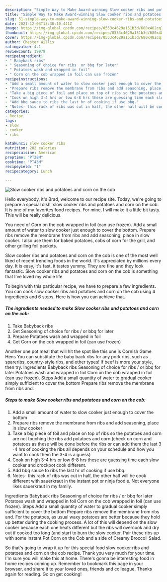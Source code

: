 ```yaml
---
description: "Simple Way to Make Award-winning Slow cooker ribs and potatoes and corn on the cob"
title: "Simple Way to Make Award-winning Slow cooker ribs and potatoes and corn on the cob"
slug: 51-simple-way-to-make-award-winning-slow-cooker-ribs-and-potatoes-and-corn-on-the-cob
date: 2021-12-03T13:30:10.441Z
image: https://img-global.cpcdn.com/recipes/0553c4629a151b3d/680x482cq70/slow-cooker-ribs-and-potatoes-and-corn-on-the-cob-recipe-main-photo.jpg
thumbnail: https://img-global.cpcdn.com/recipes/0553c4629a151b3d/680x482cq70/slow-cooker-ribs-and-potatoes-and-corn-on-the-cob-recipe-main-photo.jpg
cover: https://img-global.cpcdn.com/recipes/0553c4629a151b3d/680x482cq70/slow-cooker-ribs-and-potatoes-and-corn-on-the-cob-recipe-main-photo.jpg
author: Chester Willis
ratingvalue: 4.1
reviewcount: 19979
recipeingredient:
- " Babyback ribs"
- " Seasoning of choice for ribs  or bbq for later"
- " Potatoes wash and wrapped in foil"
- " Corn on the cob wrapped in foil can use frozen"
recipeinstructions:
- "Add a small amount of water to slow cooker just enough to cover the bottom"
- "Prepare ribs remove the membrane from ribs and add seasoning, place in slow cooker"
- "Take a big piece of foil and place on top of ribs so the potatoes and corn are not touching the ribs add potatoes and corn (check on corn and potatoes as these will be done before the ribs or can add them the last 3 -4 hrs of cooking the ribs all depends on your schedule and how you want to cook them the 3-4 is a guess)"
- "Cook on high 3-4 hrs or low 6-8 hrs these are guessing time each slow cooker and crockpot cook different."
- "Add bbq sauce to ribs the last hr of cooking if use bbq."
- "Notes- this rack of ribs was cut in half, the other half will be cook different with sauerkraut in the instant pot or ninja foodie. Not everyone likes sauerkraut in my family."
categories:
- Recipe
tags:
- slow
- cooker
- ribs

katakunci: slow cooker ribs 
nutrition: 282 calories
recipecuisine: American
preptime: "PT28M"
cooktime: "PT43M"
recipeyield: "1"
recipecategory: Lunch

---
```



![Slow cooker ribs and potatoes and corn on the cob](https://img-global.cpcdn.com/recipes/0553c4629a151b3d/680x482cq70/slow-cooker-ribs-and-potatoes-and-corn-on-the-cob-recipe-main-photo.jpg)

Hello everybody, it's Brad, welcome to our recipe site. Today, we're going to prepare a special dish, slow cooker ribs and potatoes and corn on the cob. It is one of my favorites food recipes. For mine, I will make it a little bit tasty. This will be really delicious.

You need of Corn on the cob wrapped in foil (can use frozen). Add a small amount of water to slow cooker just enough to cover the bottom. Prepare ribs remove the membrane from ribs and add seasoning, place in slow cooker. I also use them for baked potatoes, cobs of corn for the grill, and other grilling foil packets.

Slow cooker ribs and potatoes and corn on the cob is one of the most well liked of recent trending foods in the world. It's appreciated by millions every day. It is easy, it's fast, it tastes yummy. They are fine and they look fantastic. Slow cooker ribs and potatoes and corn on the cob is something that I've loved my whole life.


To begin with this particular recipe, we have to prepare a few ingredients. You can cook slow cooker ribs and potatoes and corn on the cob using 4 ingredients and 6 steps. Here is how you can achieve that.

<!--inarticleads1-->

##### The ingredients needed to make Slow cooker ribs and potatoes and corn on the cob:

1. Take  Babyback ribs
1. Get  Seasoning of choice for ribs / or bbq for later
1. Prepare  Potatoes wash and wrapped in foil
1. Get  Corn on the cob wrapped in foil (can use frozen)


Another one pot meal that will hit the spot like this one is Cornish Game Hens You can substitute the baby back ribs for any pork ribs, such as spareribs, country-style ribs, and other types! If beef is more your style, then try. Ingredients Babyback ribs Seasoning of choice for ribs / or bbq for later Potatoes wash and wrapped in foil Corn on the cob wrapped in foil (can use frozen). Steps Add a small quantity of water to gradual cooker simply sufficient to cover the bottom Prepare ribs remove the membrane from ribs and. 

<!--inarticleads2-->

##### Steps to make Slow cooker ribs and potatoes and corn on the cob:

1. Add a small amount of water to slow cooker just enough to cover the bottom
1. Prepare ribs remove the membrane from ribs and add seasoning, place in slow cooker
1. Take a big piece of foil and place on top of ribs so the potatoes and corn are not touching the ribs add potatoes and corn (check on corn and potatoes as these will be done before the ribs or can add them the last 3 -4 hrs of cooking the ribs all depends on your schedule and how you want to cook them the 3-4 is a guess)
1. Cook on high 3-4 hrs or low 6-8 hrs these are guessing time each slow cooker and crockpot cook different.
1. Add bbq sauce to ribs the last hr of cooking if use bbq.
1. Notes- this rack of ribs was cut in half, the other half will be cook different with sauerkraut in the instant pot or ninja foodie. Not everyone likes sauerkraut in my family.


Ingredients Babyback ribs Seasoning of choice for ribs / or bbq for later Potatoes wash and wrapped in foil Corn on the cob wrapped in foil (can use frozen). Steps Add a small quantity of water to gradual cooker simply sufficient to cover the bottom Prepare ribs remove the membrane from ribs and. For the potatoes, as usual waxy potatoes are better because they hold up better during the cooking process. A lot of this will depend on the slow cooker because each one heats different but the ribs will overcook and dry out if cooked too long (and start to burn the slow cooker. Pair these ribs up with some Instant Pot Corn on the Cob and a side of Creamy Broccoli Salad. 

So that's going to wrap it up for this special food slow cooker ribs and potatoes and corn on the cob recipe. Thank you very much for your time. I'm sure you will make this at home. There's gonna be interesting food in home recipes coming up. Remember to bookmark this page in your browser, and share it to your loved ones, friends and colleague. Thanks again for reading. Go on get cooking!
